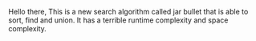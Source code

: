 Hello there, 
This is a new search algorithm called jar bullet that is able to sort, find and union. It has a terrible runtime complexity and space complexity.
